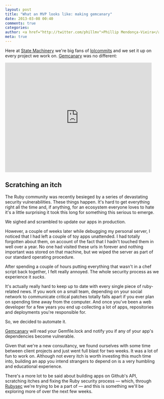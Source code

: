 ```yaml
---
layout: post
title: "What an MVP looks like: making gemcanary"
date: 2013-03-08 00:40
comments: true
categories: 
author: <a href="http://twitter.com/phillmv">Phillip Mendonça-Vieira</a>
meta: true
---
```


Here at [State Machinery](http://state.io) we're big fans of [lolcommits](https://github.com/mroth/lolcommits) and we set it up on every project we work on. [Gemcanary](https://gemcanary.com) was no different:

<iframe width="480" height="360" src="http://www.youtube.com/embed/R7pgAlCB3kU?rel=0" frameborder="0" allowfullscreen></iframe>

Scratching an itch
------------------

The Ruby community was recently besieged by a series of devastating security vulnerabilities. These things happen. It's hard to get everything right all the time and, if anything, for an ecosystem everyone loves to hate it's a little surprising it took this long for something this serious to emerge.

We sighed and scrambled to update our apps in production. 

However, a couple of weeks later while debugging my personal server, I noticed that I had left a couple of toy apps unattended. I had totally forgotten about them, on account of the fact that I hadn't touched them in well over a year. No one had visited these urls in forever and nothing important was stored on that machine, but we wiped the server as part of our standard operating procedure.

After spending a couple of hours putting everything that wasn't in a chef script back together, I felt really annoyed. The whole security process as we experience it *sucks*. 

It's actually really hard to keep up to date with every single piece of ruby-related news. If you work on a small team, depending on your social network to communicate critical patches totally falls apart if you ever plan on spending time away from the computer. And once you've been a web developer for a few years you end up collecting a lot of apps, repositories and deployments you're responsible for.

So, we decided to automate it. 

[Gemcanary](https://gemcanary.com) will read your Gemfile.lock and notify you if any of your app's dependencies become vulnerable.

Given that we're a new consultancy, we found ourselves with some time between client projects and just went full blast for two weeks. It was a lot of fun to work on. Although not every itch is worth investing this much time into, building an app you intend strangers to depend on is a very humbling and educational experience. 

There's a more lot to be said about building apps on Github's API, scratching itches and fixing the Ruby security process &mdash; which, through [Rubysec](http://rubysec.github.com) we're trying to be a part of &mdash; and this is something we'll be exploring more of over the next few weeks.


